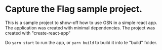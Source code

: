# Capture the Flag sample project.

This is a sample project to show-off how to use GSN in a simple react app.
The application was created with minimal dependencies.
The project was created with "create-react-app"

Do `yarn start` to run the app, or
`yarn build` to build it into te "build" folder.


